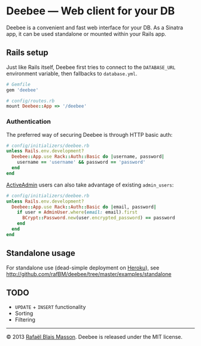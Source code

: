 # Deebee — Web client for your DB

Deebee is a convenient and fast web interface for your DB. As a Sinatra app, it can be used standalone or mounted within your Rails app.

## Rails setup

Just like Rails itself, Deebee first tries to connect to the `DATABASE_URL` environment variable, then fallbacks to `database.yml`.

```ruby
# Gemfile
gem 'deebee'
```

```ruby
# config/routes.rb
mount Deebee::App => '/deebee'
```

### Authentication

The preferred way of securing Deebee is through HTTP basic auth:

```ruby
# config/initializers/deebee.rb
unless Rails.env.development?
  Deebee::App.use Rack::Auth::Basic do |username, password|
    username == 'username' && password == 'password'
  end
end
```

[ActiveAdmin](http://activeadmin.info) users can also take advantage of existing `admin_users`:

```ruby
# config/initializers/deebee.rb
unless Rails.env.development?
  Deebee::App.use Rack::Auth::Basic do |email, password|
    if user = AdminUser.where(email: email).first
      BCrypt::Password.new(user.encrypted_password) == password
    end
  end
end
```

## Standalone usage

For standalone use (dead-simple deployment on [Heroku](http://www.heroku.com)), see <http://github.com/rafBM/deebee/tree/master/examples/standalone>

## TODO

- `UPDATE` + `INSERT` functionality
- Sorting
- Filtering

---

© 2013 [Rafaël Blais Masson](http://rafbm.com). Deebee is released under the MIT license.
